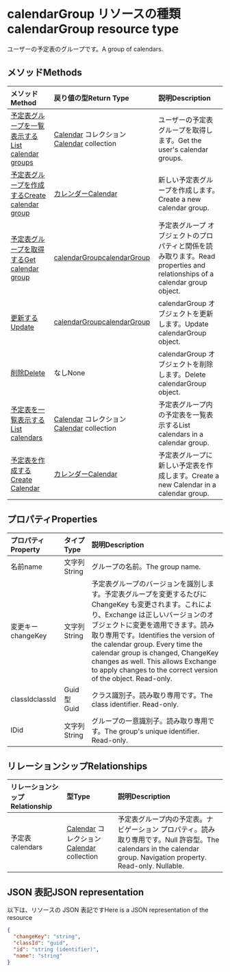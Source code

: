 # <a name="calendargroup-resource-type"></a><span data-ttu-id="54c0f-101">calendarGroup リソースの種類</span><span class="sxs-lookup"><span data-stu-id="54c0f-101">calendarGroup resource type</span></span>

<span data-ttu-id="54c0f-102">ユーザーの予定表のグループです。</span><span class="sxs-lookup"><span data-stu-id="54c0f-102">A group of calendars.</span></span>

## <a name="methods"></a><span data-ttu-id="54c0f-103">メソッド</span><span class="sxs-lookup"><span data-stu-id="54c0f-103">Methods</span></span>

| <span data-ttu-id="54c0f-104">メソッド</span><span class="sxs-lookup"><span data-stu-id="54c0f-104">Method</span></span>                                                      | <span data-ttu-id="54c0f-105">戻り値の型</span><span class="sxs-lookup"><span data-stu-id="54c0f-105">Return Type</span></span>                        | <span data-ttu-id="54c0f-106">説明</span><span class="sxs-lookup"><span data-stu-id="54c0f-106">Description</span></span>                                                   |
| :---------------------------------------------------------- | :--------------------------------- | :------------------------------------------------------------ |
| [<span data-ttu-id="54c0f-107">予定表グループを一覧表示する</span><span class="sxs-lookup"><span data-stu-id="54c0f-107">List calendar groups</span></span>](../api/user_list_calendargroups.md)  | <span data-ttu-id="54c0f-108">[Calendar](calendar.md) コレクション</span><span class="sxs-lookup"><span data-stu-id="54c0f-108">[Calendar](calendar.md) collection</span></span> | <span data-ttu-id="54c0f-109">ユーザーの予定表グループを取得します。</span><span class="sxs-lookup"><span data-stu-id="54c0f-109">Get the user's calendar groups.</span></span>                               |
| [<span data-ttu-id="54c0f-110">予定表グループを作成する</span><span class="sxs-lookup"><span data-stu-id="54c0f-110">Create calendar group</span></span>](../api/user_post_calendargroups.md) | [<span data-ttu-id="54c0f-111">カレンダー</span><span class="sxs-lookup"><span data-stu-id="54c0f-111">Calendar</span></span>](calendar.md)            | <span data-ttu-id="54c0f-112">新しい予定表グループを作成します。</span><span class="sxs-lookup"><span data-stu-id="54c0f-112">Create a new calendar group.</span></span>                                  |
| [<span data-ttu-id="54c0f-113">予定表グループを取得する</span><span class="sxs-lookup"><span data-stu-id="54c0f-113">Get calendar group</span></span>](../api/calendargroup_get.md)           | [<span data-ttu-id="54c0f-114">calendarGroup</span><span class="sxs-lookup"><span data-stu-id="54c0f-114">calendarGroup</span></span>](calendargroup.md)  | <span data-ttu-id="54c0f-115">予定表グループ オブジェクトのプロパティと関係を読み取ります。</span><span class="sxs-lookup"><span data-stu-id="54c0f-115">Read properties and relationships of a calendar group object.</span></span> |
| [<span data-ttu-id="54c0f-116">更新する</span><span class="sxs-lookup"><span data-stu-id="54c0f-116">Update</span></span>](../api/calendargroup_update.md)                    | [<span data-ttu-id="54c0f-117">calendarGroup</span><span class="sxs-lookup"><span data-stu-id="54c0f-117">calendarGroup</span></span>](calendargroup.md)  | <span data-ttu-id="54c0f-118">calendarGroup オブジェクトを更新します。</span><span class="sxs-lookup"><span data-stu-id="54c0f-118">Update calendarGroup object.</span></span>                                  |
| [<span data-ttu-id="54c0f-119">削除</span><span class="sxs-lookup"><span data-stu-id="54c0f-119">Delete</span></span>](../api/calendargroup_delete.md)                    | <span data-ttu-id="54c0f-120">なし</span><span class="sxs-lookup"><span data-stu-id="54c0f-120">None</span></span>                               | <span data-ttu-id="54c0f-121">calendarGroup オブジェクトを削除します。</span><span class="sxs-lookup"><span data-stu-id="54c0f-121">Delete calendarGroup object.</span></span>                                  |
| [<span data-ttu-id="54c0f-122">予定表を一覧表示する</span><span class="sxs-lookup"><span data-stu-id="54c0f-122">List calendars</span></span>](../api/calendargroup_list_calendars.md)    | <span data-ttu-id="54c0f-123">[Calendar](calendar.md) コレクション</span><span class="sxs-lookup"><span data-stu-id="54c0f-123">[Calendar](calendar.md) collection</span></span> | <span data-ttu-id="54c0f-124">予定表グループ内の予定表を一覧表示する</span><span class="sxs-lookup"><span data-stu-id="54c0f-124">List calendars in a calendar group.</span></span>                           |
| [<span data-ttu-id="54c0f-125">予定表を作成する</span><span class="sxs-lookup"><span data-stu-id="54c0f-125">Create Calendar</span></span>](../api/calendargroup_post_calendars.md)   | [<span data-ttu-id="54c0f-126">カレンダー</span><span class="sxs-lookup"><span data-stu-id="54c0f-126">Calendar</span></span>](calendar.md)            | <span data-ttu-id="54c0f-127">予定表グループに新しい予定表を作成します。</span><span class="sxs-lookup"><span data-stu-id="54c0f-127">Create a new Calendar in a calendar group.</span></span>                    |

## <a name="properties"></a><span data-ttu-id="54c0f-128">プロパティ</span><span class="sxs-lookup"><span data-stu-id="54c0f-128">Properties</span></span>

| <span data-ttu-id="54c0f-129">プロパティ</span><span class="sxs-lookup"><span data-stu-id="54c0f-129">Property</span></span>  | <span data-ttu-id="54c0f-130">タイプ</span><span class="sxs-lookup"><span data-stu-id="54c0f-130">Type</span></span>   | <span data-ttu-id="54c0f-131">説明</span><span class="sxs-lookup"><span data-stu-id="54c0f-131">Description</span></span>                                                                                                                                                                                               |
| :-------- | :----- | :-------------------------------------------------------------------------------------------------------------------------------------------------------------------------------------------------------- |
| <span data-ttu-id="54c0f-132">名前</span><span class="sxs-lookup"><span data-stu-id="54c0f-132">name</span></span>      | <span data-ttu-id="54c0f-133">文字列</span><span class="sxs-lookup"><span data-stu-id="54c0f-133">String</span></span> | <span data-ttu-id="54c0f-134">グループの名前。</span><span class="sxs-lookup"><span data-stu-id="54c0f-134">The group name.</span></span>                                                                                                                                                                                           |
| <span data-ttu-id="54c0f-135">変更キー</span><span class="sxs-lookup"><span data-stu-id="54c0f-135">changeKey</span></span> | <span data-ttu-id="54c0f-136">文字列</span><span class="sxs-lookup"><span data-stu-id="54c0f-136">String</span></span> | <span data-ttu-id="54c0f-p101">予定表グループのバージョンを識別します。予定表グループを変更するたびに ChangeKey も変更されます。これにより、Exchange は正しいバージョンのオブジェクトに変更を適用できます。読み取り専用です。</span><span class="sxs-lookup"><span data-stu-id="54c0f-p101">Identifies the version of the calendar group. Every time the calendar group is changed, ChangeKey changes as well. This allows Exchange to apply changes to the correct version of the object. Read-only.</span></span> |
| <span data-ttu-id="54c0f-141">classId</span><span class="sxs-lookup"><span data-stu-id="54c0f-141">classId</span></span>   | <span data-ttu-id="54c0f-142">Guid型</span><span class="sxs-lookup"><span data-stu-id="54c0f-142">Guid</span></span>   | <span data-ttu-id="54c0f-p102">クラス識別子。読み取り専用です。</span><span class="sxs-lookup"><span data-stu-id="54c0f-p102">The class identifier. Read-only.</span></span>                                                                                                                                                                          |
| <span data-ttu-id="54c0f-145">ID</span><span class="sxs-lookup"><span data-stu-id="54c0f-145">id</span></span>        | <span data-ttu-id="54c0f-146">文字列</span><span class="sxs-lookup"><span data-stu-id="54c0f-146">String</span></span> | <span data-ttu-id="54c0f-p103">グループの一意識別子。読み取り専用です。</span><span class="sxs-lookup"><span data-stu-id="54c0f-p103">The group's unique identifier. Read-only.</span></span>                                                                                                                                                                 |

## <a name="relationships"></a><span data-ttu-id="54c0f-149">リレーションシップ</span><span class="sxs-lookup"><span data-stu-id="54c0f-149">Relationships</span></span>

| <span data-ttu-id="54c0f-150">リレーションシップ</span><span class="sxs-lookup"><span data-stu-id="54c0f-150">Relationship</span></span> | <span data-ttu-id="54c0f-151">型</span><span class="sxs-lookup"><span data-stu-id="54c0f-151">Type</span></span>                               | <span data-ttu-id="54c0f-152">説明</span><span class="sxs-lookup"><span data-stu-id="54c0f-152">Description</span></span>                                                                    |
| :----------- | :--------------------------------- | :----------------------------------------------------------------------------- |
| <span data-ttu-id="54c0f-153">予定表</span><span class="sxs-lookup"><span data-stu-id="54c0f-153">calendars</span></span>    | <span data-ttu-id="54c0f-154">[Calendar](calendar.md) コレクション</span><span class="sxs-lookup"><span data-stu-id="54c0f-154">[Calendar](calendar.md) collection</span></span> | <span data-ttu-id="54c0f-p104">予定表グループ内の予定表。ナビゲーション プロパティ。読み取り専用です。Null 許容型。</span><span class="sxs-lookup"><span data-stu-id="54c0f-p104">The calendars in the calendar group. Navigation property. Read-only. Nullable.</span></span> |

## <a name="json-representation"></a><span data-ttu-id="54c0f-159">JSON 表記</span><span class="sxs-lookup"><span data-stu-id="54c0f-159">JSON representation</span></span>

<span data-ttu-id="54c0f-160">以下は、リソースの JSON 表記です</span><span class="sxs-lookup"><span data-stu-id="54c0f-160">Here is a JSON representation of the resource</span></span>

<!--{
  "blockType": "resource",
  "optionalProperties": [
    "calendars"
  ],
  "keyProperty": "id",
  "baseType": "microsoft.graph.entity",
  "@odata.type": "microsoft.graph.calendarGroup",
  "@odata.annotations": [
    {
      "property": "calendars",
      "capabilities": {
        "changeTracking": false,
        "expandable": false,
        "navigability": "single",
        "searchable": false
      }
    }
  ]
}-->

```json
{
  "changeKey": "string",
  "classId": "guid",
  "id": "string (identifier)",
  "name": "string"
}
```

<!-- uuid: 8fcb5dbc-d5aa-4681-8e31-b001d5168d79
2015-10-25 14:57:30 UTC -->

<!-- {
  "type": "#page.annotation",
  "description": "calendarGroup resource",
  "keywords": "",
  "section": "documentation",
  "tocPath": ""
}-->
